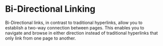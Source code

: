 # Bi-Directional Linking

Bi-Directional links, in contrast to traditional hyperlinks, allow you to establish a two-way connection between pages. This enables you to navigate and browse in either direction instead of traditional hyperlinks that only link from one page to another.

